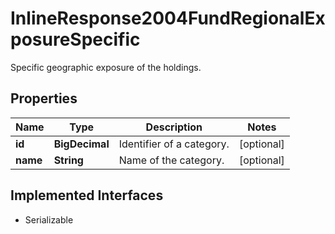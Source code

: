 

# InlineResponse2004FundRegionalExposureSpecific

Specific geographic exposure of the holdings.

## Properties

Name | Type | Description | Notes
------------ | ------------- | ------------- | -------------
**id** | **BigDecimal** | Identifier of a category. |  [optional]
**name** | **String** | Name of the category. |  [optional]


## Implemented Interfaces

* Serializable


